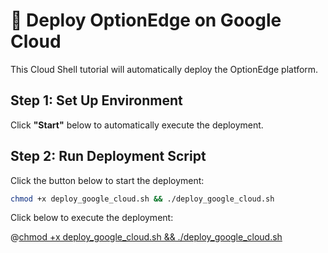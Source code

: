 # 🚀 Deploy OptionEdge on Google Cloud

This Cloud Shell tutorial will automatically deploy the OptionEdge platform.

## Step 1: Set Up Environment
Click **"Start"** below to automatically execute the deployment.

## Step 2: Run Deployment Script

Click the button below to start the deployment:

```bash
chmod +x deploy_google_cloud.sh && ./deploy_google_cloud.sh
```

Click below to execute the deployment:

@[chmod +x deploy_google_cloud.sh && ./deploy_google_cloud.sh](button)


